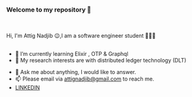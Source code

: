 ### Welcome to my repository  👋
<!--
  <img align="right" alt="GIF" height="350" width="400" src="https://user-images.githubusercontent.com/49757658/134084516-27f9e254-fbb2-4b3b-ae12-99f259b9ed24.gif" />  -->
   
<br />
<br />
Hi, I'm Attig Nadjib 😉,I am a software engineer student 👨🏻‍💻 

<br />
<br />

- 🌱 I’m currently learning Elixir , OTP & Graphql
- 🤔 My research interests are with distributed ledger technology (DLT) 
<!-- - 💼 I’m pursuing a degree in software engineering -->
- 💬 Ask me about anything, I would like to answer. 
- 📫 Please email via attignadjib@gmail.com to reach me.
- <a href="https://www.linkedin.com/in/nadjib-attig-634b70200/">LINKEDIN</a>

